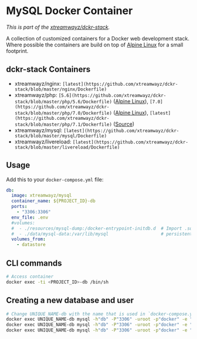# MySQL Docker Container

*This is part of the [xtreamwayz/dckr-stack](https://github.com/xtreamwayz/dckr-stack).*

A collection of customized containers for a Docker web development stack. Where possible the containers are build on top of [Alpine Linux](http://alpinelinux.org/) for a small footprint.

## dckr-stack Containers

- xtreamwayz/nginx: `[latest](https://github.com/xtreamwayz/dckr-stack/blob/master/nginx/Dockerfile)`
- xtreamwayz/php: `[5.6](https://github.com/xtreamwayz/dckr-stack/blob/master/php/5.6/Dockerfile)` ([Alpine Linux](https://pkgs.alpinelinux.org/packages?name=php5*&branch=edge&arch=x86_64)), `[7.0](https://github.com/xtreamwayz/dckr-stack/blob/master/php/7.0/Dockerfile)` ([Alpine Linux](https://pkgs.alpinelinux.org/packages?name=php7*&branch=edge&arch=x86_64)), `[latest](https://github.com/xtreamwayz/dckr-stack/blob/master/php/7.1/Dockerfile)` ([Source](https://github.com/php/php-src))
- xtreamwayz/mysql: `[latest](https://github.com/xtreamwayz/dckr-stack/blob/master/mysql/Dockerfile)`
- xtreamwayz/livereload: `[latest](https://github.com/xtreamwayz/dckr-stack/blob/master/livereload/Dockerfile)`

## Usage

Add this to your `docker-compose.yml` file:

```yaml
db:
  image: xtreamwayz/mysql
  container_name: ${PROJECT_ID}-db
  ports:
    - "3306:3306"
  env_file: .env
  #volumes:
  #  - ./resources/mysql-dump:/docker-entrypoint-initdb.d  # Import .sql files
  #  - ./data/mysql-data:/var/lib/mysql                    # persistent database
  volumes_from:
    - datastore
```

## CLI commands

```bash
# Access container
docker exec -ti <PROJECT_ID>-db /bin/sh
```

## Creating a new database and user

```bash
# Change UNIQUE_NAME-db with the name that is used in `docker-compose.yml` -> `services:db:container_name`
docker exec UNIQUE_NAME-db mysql -h"db" -P"3306" -uroot -p"docker" -e "CREATE DATABASE IF NOT EXISTS develop;"
docker exec UNIQUE_NAME-db mysql -h"db" -P"3306" -uroot -p"docker" -e "CREATE USER IF NOT EXISTS 'develop'@'%' IDENTIFIED BY 'develop';"
docker exec UNIQUE_NAME-db mysql -h"db" -P"3306" -uroot -p"docker" -e "GRANT ALL PRIVILEGES ON develop.* TO 'develop'@'%';"
```
